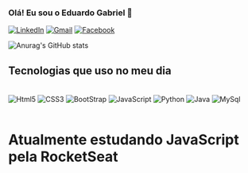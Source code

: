 ### Olá! Eu sou o Eduardo Gabriel 👋

[![LinkedIn](https://img.shields.io/badge/LinkedIn-0077B5?style=for-the-badge&logo=linkedin&logoColor=white)](https://www.linkedin.com/in/eduardo-gabriel-621ba7234/)
[![Gmail](https://img.shields.io/badge/Gmail-D14836?style=for-the-badge&logo=gmail&logoColor=white)](egmrosa@gmail.com)
[![Facebook](https://img.shields.io/badge/Facebook-1877F2?style=for-the-badge&logo=facebook&logoColor=white)](https://www.facebook.com/eduardo.gabriel.3386)

![Anurag's GitHub stats](https://github-readme-stats.vercel.app/api?username=EdHiit&show_icons=true&theme=radical)


## Tecnologias que uso no meu dia

<div style="display: inline-block"><br>
    <img align="center" alt="Html5" src="https://img.shields.io/badge/HTML5-E34F26?style=for-the-badge&logo=html5&logoColor=white">
     <img align="center" alt="CSS3" src="https://img.shields.io/badge/CSS3-1572B6?style=for-the-badge&logo=css3&logoColor=white">
     <img align="center" alt="BootStrap" src="https://img.shields.io/badge/Bootstrap-563D7C?style=for-the-badge&logo=bootstrap&logoColor=white">
     <img align="center" alt="JavaScript" src="https://img.shields.io/badge/JavaScript-F7DF1E?style=for-the-badge&logo=javascript&logoColor=black">
     <img align="center" alt="Python" src="https://img.shields.io/badge/Python-14354C?style=for-the-badge&logo=python&logoColor=white">
     <img align="center" alt="Java" src="https://img.shields.io/badge/Java-ED8B00?style=for-the-badge&logo=java&logoColor=white">
     <img align="center" alt="MySql" src="https://img.shields.io/badge/MySQL-00000F?style=for-the-badge&logo=mysql&logoColor=white">
</div>
<br>
<br>

# Atualmente estudando JavaScript pela RocketSeat
